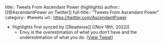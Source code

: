 title:: Tweets From Ascendant Power (highlights)
author:: [[@AscendantPower on Twitter]]
full-title:: "Tweets From Ascendant Power"
category:: #tweets
url:: https://twitter.com/AscendantPower

- Highlights first synced by [[Readwise]] [[Nov 18th, 2022]]
	- Envy is the overestimation of what you don’t have and the underestimation of what you do. ([View Tweet](https://twitter.com/AscendantPower/status/1365755484922392576))